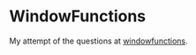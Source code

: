 # WindowFunctions
My attempt of the questions at [windowfunctions](https://www.windowfunctions.com/).
